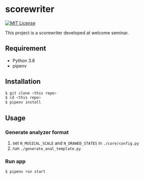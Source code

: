 # scorewriter

[![MIT License](http://img.shields.io/badge/license-MIT-blue.svg?style=flat)](LICENSE)

This project is a scorewriter developed at welcome seminar.

## Requirement

- Python 3.8
- pipenv

## Installation

```sh
$ git clone <this repo>
$ cd <this repo>
$ pipenv install
```

## Usage

### Generate analyzer format

1. set `N_MUSICAL_SCALE` and `N_DRAWED_STATES` in `./core/config.py`
2. run `./generate_anal_template.py`

### Run app

```sh
$ pipenv run start
```
